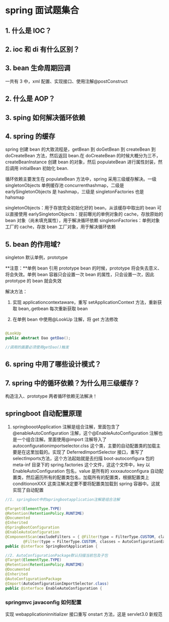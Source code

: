 # spring 面试题集合

## 1. 什么是 IOC？

## 2. ioc 和 di 有什么区别？

## 3. bean 生命周期回调

一共有 3 中，xml 配置、实现接口、使用注解@postConstruct

## 2. 什么是 AOP？

## 3. sping 如何解决循环依赖

## 4. spring 的缓存

spring 创建 bean 的大致流程是，getBean 到 doGetBean 到 createBean 到 doCreateBean 方法，然后返回 bean.在 doCreateBean 的时候大概分为三不，createBeanInstance 创建 bean 的对象，然后 populateBean 进行属性封装，然后调用 initialBean 初始化 bean.

循环依赖主要发生在 populateBean 方法中，spring 采用三级缓存解决。一级 singletonObjects 单例缓存池 concurrenthashmap，二级是 earlySingletonObjects 是 hashmap，三级是 singletonFactories 也是 hahsmap

singletonObjects：用于存放完全初始化好的 bean，从该缓存中取出的 bean 可以直接使用
earlySingletonObjects：提前曝光的单例对象的 cache，存放原始的 bean 对象（尚未填充属性），用于解决循环依赖
singletonFactories：单例对象工厂的 cache，存放 bean 工厂对象，用于解决循环依赖

## 5. bean 的作用域?

singleton 默认单例，prototype

**注意：**单例 bean 引用 prototype bean 的时候，prototype 将会失去意义、将会失效。单例 bean 容器只会设置一次 bean 的属性，只会设置一次，因此 prototype 的 bean 就会失效

解决方法：

1. 实现 applicationcontextaware，重写 setApplicationContext 方法，重新获取 bean,.getbean 每次重新获取 bean

2. 在单例 bean 中使用@LookUp 注解，将 get 方法修改

```java

@LookUp
public abstract Dao getDao();

//调用的画要必须使用getDao()触发

```

## 6. spring 中用了哪些设计模式？

## 7. spring 中的循环依赖？为什么用三级缓存？

构造注入、prototype 两者循环依赖无法解决！

## springboot 自动配置原理

1. springboootApplication 注解是组合注解，里面包含了@enableAutoConfiguration 注解，这个@EnableAutoConfiguration 注解也是一个组合注解。里面使用@import 注解导入了 autoconfigurationimportselector.clss 这个类，主要的自动配置类的加载主要是在这里加载的。实现了 DeferredImportSelector 接口，重写了 selectImports方法，这个方法起始就是去扫描 boot-autoconfigura 包的 meta-inf 目录下的 spring.factories 这个文件，这这个文件中，key 以 EnableAutoConfiguration 包名，value 是所有的 xxxxautoconfigura 自动配置类，然后遍历所有的配置类包名，加载所有的配置类，根据配置类上 conditiononXXX 这类注解决定要不要将配置类加载到 spring 容器中。这就实现了自动配置

```java
//1. springboot中的apringbootapplication注解是组合注解

@Target(ElementType.TYPE)
@Retention(RetentionPolicy.RUNTIME)
@Documented
@Inherited
@SpringBootConfiguration
@EnableAutoConfiguration
@ComponentScan(excludeFilters = { @Filter(type = FilterType.CUSTOM, classes = TypeExcludeFilter.class),
		@Filter(type = FilterType.CUSTOM, classes = AutoConfigurationExcludeFilter.class) })
public @interface SpringBootApplication {

//2. AutoConfigurationPackage默认扫描当前包及子包
@Target(ElementType.TYPE)
@Retention(RetentionPolicy.RUNTIME)
@Documented
@Inherited
@AutoConfigurationPackage
@Import(AutoConfigurationImportSelector.class)
public @interface EnableAutoConfiguration {
```

### springmvc javaconfig 如何配置

实现 webapplicationinnitializer 接口重写 onstart 方法，这是 servlet3.0 新规范
